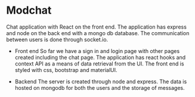 # Modchat

Chat application with React on the front end. 
The application has express and node on the back end with a mongo db database. 
The communication between users is done through socket.io. 

- Front end
So far we have a sign in and login page with other pages created including the chat page. 
The application has react hooks and context API as a means of data retrieval from the UI. 
The front end is styled with css, bootstrap and materialUI. 

- Backend
The server is created through node and express. 
The data is hosted on mongodb for both the users and the storage of messages. 
